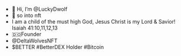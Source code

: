 - 👋 Hi, I’m @LuckyDwolf
- 👀 so into nft
- I am a child of the must high God, Jesus Christ is my Lord & Savior! Isaiah 41:10,11,12,13
- 🇩🇴Founder 
- @DeltaWolvesNFT
- $BETTER #BetterDEX Holder #Bitcoin<!---
lucianosocrates76/LuckyDwolf is a ✨ special ✨ repository because its `README.md` (this file) appears on your GitHub profile.
You can click the Preview link to take a look at your changes.
--->
